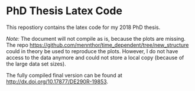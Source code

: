 # PhD Thesis Latex Code

This repostiory contains the latex code for my 2018 PhD thesis.

_Note:_ The document will not compile as is, because the plots are missing.
The repo https://github.com/mennthor/time_dependent/tree/new_structure could in theory be used to reproduce the plots.
However, I do not have access to the data anymore and could not store a local copy (because of the large data set sizes).

The fully compiled final version can be found at http://dx.doi.org/10.17877/DE290R-19853.
